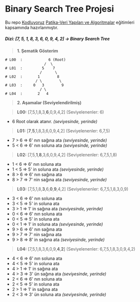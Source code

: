 # Binary Search Tree Projesi

Bu repo [Kodluyoruz](https://www.kodluyoruz.org) [Patika-Veri Yapıları ve Algoritmalar](https://app.patika.dev/courses/veri-yapilari-ve-algoritmalar) eğitimleri kapsamında hazırlanmıştır.

##### Dizi: [7, 5, 1, 8, 3, 6, 0, 9, 4, 2] -> Binary Search Tree

>**1. Şematik Gösterim**

```
# L00  :            6 (Root)
                  /  \
# L01  :         5    7
                /      \
# L02  :       1        8
              / \        \
# L03  :     0   3        9
                / \    
# L04  :       2   4   

```
>**2. Aşamalar (Seviyelendirilmiş)**

>**L00:**  [7,5,1,8,3,**6**,0,9,4,2] (Seviyelenenler: 6)
+ 6 Root olarak atanır. *(seviyesinde, yerinde)*
>**L01:**  [**7**,**5**,1,8,3,6,0,9,4,2] (Seviyelenenler: 6,7,5)
+ 7 > 6 => 6' nın sağına ata *(seviyesinde, yerinde)*
+ 5 < 6 => 6' nın soluna ata *(seviyesinde, yerinde)*
>**L02:** [7,5,**1**,**8**,3,6,0,9,4,2] (Seviyelenenler: 6,7,5,1,8)
+ 1 < 6 => 6' nın soluna ata
+ 1 < 5 => 5' in soluna ata *(seviyesinde, yerinde)*
+ 8 > 6 => 6' nın sağına ata
+ 8 > 7 => 7' nin sağına ata *(seviyesinde, yerinde)*
>**L03:** [7,5,1,8,**3**,6,**0**,**9**,4,2] (Seviyelenenler: 6,7,5,1,8,3,0,9)
+ 3 < 6 => 6' nın soluna ata
+ 3 < 5 => 5' in soluna ata
+ 3 > 1 => 1' in sağına ata *(seviyesinde, yerinde)*
+ 0 < 6 => 6' nın soluna ata
+ 0 < 5 => 5' in soluna ata
+ 0 < 1 => 1' in soluna ata *(seviyesinde, yerinde)*
+ 9 > 6 => 6' nın sağına ata
+ 9 > 7 => 7' nin sağına ata
+ 9 > 8 => 8' in sağına ata *(seviyesinde, yerinde)*
>**L04:** [7,5,1,8,3,6,0,9,**4**,**2**] (Seviyelenenler: 6,7,5,1,8,3,0,9,4,2)
+ 4 < 6 => 6' nın soluna ata
+ 4 < 5 => 5' in soluna ata
+ 4 > 1 => 1' in sağına ata
+ 4 > 3 => 3' ün sağına ata *(seviyesinde, yerinde)*
+ 2 < 6 => 6' nın soluna ata
+ 2 < 5 => 5' in soluna ata
+ 2 > 1 => 1' in sağına ata
+ 2 < 3 => 3' ün soluna ata *(seviyesinde, yerinde)* 
```
